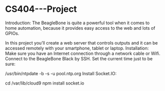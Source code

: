 # CS404---Project

Introduction:
The BeagleBone is quite a powerful tool when it comes to home automation, because it provides easy access to the web and lots of GPIOs.

In this project you’ll create a web server that controls outputs and it can be accessed remotely with your smartphone, tablet or laptop.
Installation:
Make sure you have an Internet connection through a network cable or Wifi. Connect to the BeagleBone Black by SSH. Set the current time just to be sure:

/usr/bin/ntpdate -b -s -u pool.ntp.org
Install Socket.IO:

cd /var/lib/cloud9
npm install socket.io

